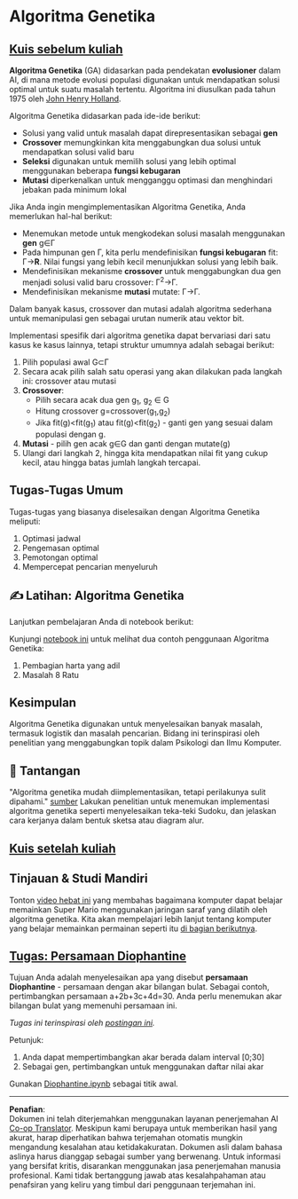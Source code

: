 <!--
CO_OP_TRANSLATOR_METADATA:
{
  "original_hash": "893aa368cb485da704b466a0f3775587",
  "translation_date": "2025-08-29T12:12:33+00:00",
  "source_file": "lessons/6-Other/21-GeneticAlgorithms/README.md",
  "language_code": "id"
}
-->
# Algoritma Genetika

## [Kuis sebelum kuliah](https://red-field-0a6ddfd03.1.azurestaticapps.net/quiz/121)

**Algoritma Genetika** (GA) didasarkan pada pendekatan **evolusioner** dalam AI, di mana metode evolusi populasi digunakan untuk mendapatkan solusi optimal untuk suatu masalah tertentu. Algoritma ini diusulkan pada tahun 1975 oleh [John Henry Holland](https://wikipedia.org/wiki/John_Henry_Holland).

Algoritma Genetika didasarkan pada ide-ide berikut:

* Solusi yang valid untuk masalah dapat direpresentasikan sebagai **gen**
* **Crossover** memungkinkan kita menggabungkan dua solusi untuk mendapatkan solusi valid baru
* **Seleksi** digunakan untuk memilih solusi yang lebih optimal menggunakan beberapa **fungsi kebugaran**
* **Mutasi** diperkenalkan untuk mengganggu optimasi dan menghindari jebakan pada minimum lokal

Jika Anda ingin mengimplementasikan Algoritma Genetika, Anda memerlukan hal-hal berikut:

* Menemukan metode untuk mengkodekan solusi masalah menggunakan **gen** g∈Γ
* Pada himpunan gen Γ, kita perlu mendefinisikan **fungsi kebugaran** fit: Γ→**R**. Nilai fungsi yang lebih kecil menunjukkan solusi yang lebih baik.
* Mendefinisikan mekanisme **crossover** untuk menggabungkan dua gen menjadi solusi valid baru crossover: Γ<sup>2</sup>→Γ.
* Mendefinisikan mekanisme **mutasi** mutate: Γ→Γ.

Dalam banyak kasus, crossover dan mutasi adalah algoritma sederhana untuk memanipulasi gen sebagai urutan numerik atau vektor bit.

Implementasi spesifik dari algoritma genetika dapat bervariasi dari satu kasus ke kasus lainnya, tetapi struktur umumnya adalah sebagai berikut:

1. Pilih populasi awal G⊂Γ
2. Secara acak pilih salah satu operasi yang akan dilakukan pada langkah ini: crossover atau mutasi
3. **Crossover**:
   * Pilih secara acak dua gen g<sub>1</sub>, g<sub>2</sub> ∈ G
   * Hitung crossover g=crossover(g<sub>1</sub>,g<sub>2</sub>)
   * Jika fit(g)<fit(g<sub>1</sub>) atau fit(g)<fit(g<sub>2</sub>) - ganti gen yang sesuai dalam populasi dengan g.
4. **Mutasi** - pilih gen acak g∈G dan ganti dengan mutate(g)
5. Ulangi dari langkah 2, hingga kita mendapatkan nilai fit yang cukup kecil, atau hingga batas jumlah langkah tercapai.

## Tugas-Tugas Umum

Tugas-tugas yang biasanya diselesaikan dengan Algoritma Genetika meliputi:

1. Optimasi jadwal
1. Pengemasan optimal
1. Pemotongan optimal
1. Mempercepat pencarian menyeluruh

## ✍️ Latihan: Algoritma Genetika

Lanjutkan pembelajaran Anda di notebook berikut:

Kunjungi [notebook ini](Genetic.ipynb) untuk melihat dua contoh penggunaan Algoritma Genetika:

1. Pembagian harta yang adil
1. Masalah 8 Ratu

## Kesimpulan

Algoritma Genetika digunakan untuk menyelesaikan banyak masalah, termasuk logistik dan masalah pencarian. Bidang ini terinspirasi oleh penelitian yang menggabungkan topik dalam Psikologi dan Ilmu Komputer.

## 🚀 Tantangan

"Algoritma genetika mudah diimplementasikan, tetapi perilakunya sulit dipahami." [sumber](https://wikipedia.org/wiki/Genetic_algorithm) Lakukan penelitian untuk menemukan implementasi algoritma genetika seperti menyelesaikan teka-teki Sudoku, dan jelaskan cara kerjanya dalam bentuk sketsa atau diagram alur.

## [Kuis setelah kuliah](https://red-field-0a6ddfd03.1.azurestaticapps.net/quiz/221)

## Tinjauan & Studi Mandiri

Tonton [video hebat ini](https://www.youtube.com/watch?v=qv6UVOQ0F44) yang membahas bagaimana komputer dapat belajar memainkan Super Mario menggunakan jaringan saraf yang dilatih oleh algoritma genetika. Kita akan mempelajari lebih lanjut tentang komputer yang belajar memainkan permainan seperti itu [di bagian berikutnya](../22-DeepRL/README.md).

## [Tugas: Persamaan Diophantine](Diophantine.ipynb)

Tujuan Anda adalah menyelesaikan apa yang disebut **persamaan Diophantine** - persamaan dengan akar bilangan bulat. Sebagai contoh, pertimbangkan persamaan a+2b+3c+4d=30. Anda perlu menemukan akar bilangan bulat yang memenuhi persamaan ini.

*Tugas ini terinspirasi oleh [postingan ini](https://habr.com/post/128704/).*

Petunjuk:

1. Anda dapat mempertimbangkan akar berada dalam interval [0;30]
1. Sebagai gen, pertimbangkan untuk menggunakan daftar nilai akar

Gunakan [Diophantine.ipynb](Diophantine.ipynb) sebagai titik awal.

---

**Penafian**:  
Dokumen ini telah diterjemahkan menggunakan layanan penerjemahan AI [Co-op Translator](https://github.com/Azure/co-op-translator). Meskipun kami berupaya untuk memberikan hasil yang akurat, harap diperhatikan bahwa terjemahan otomatis mungkin mengandung kesalahan atau ketidakakuratan. Dokumen asli dalam bahasa aslinya harus dianggap sebagai sumber yang berwenang. Untuk informasi yang bersifat kritis, disarankan menggunakan jasa penerjemahan manusia profesional. Kami tidak bertanggung jawab atas kesalahpahaman atau penafsiran yang keliru yang timbul dari penggunaan terjemahan ini.